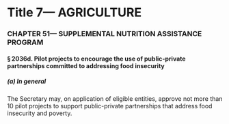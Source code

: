 
# Title 7— AGRICULTURE
### CHAPTER 51— SUPPLEMENTAL NUTRITION ASSISTANCE PROGRAM
#### § 2036d. Pilot projects to encourage the use of public-private partnerships committed to addressing food insecurity
##### (a) In general

The Secretary may, on application of eligible entities, approve not more than 10 pilot projects to support public-private partnerships that address food insecurity and poverty.
